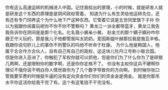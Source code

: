 你有这么高速运转的机械进入中国。记住我给出的原理，小的时候，就是研发人就是研发这个东西的原理是是阴间政权管着。
知道为什么有生灵给他运转先位，还有还有专门饲养这个为什么地下产这种东西。它管着它说是五世同堂旗下子孙
你以为我跟你闹着玩呢你不你不你不警察吗？
黄龙江一派全都带蓝牙，黄龙江我告我告诉你在阴间是是那个化名。化名我小舅亲小舅。
赵金兰的那个嫡子嫡孙咋你跟王守义玩的，那是我儿子他都管我叫太奶奶。爱因斯姐叶赫那拉我是施瓦辛格。
我跟你说句肝儿上的事你不刑警队的吗他不听命于杜康。
为什么他是韩国人，他属于合合作方合伙人，自有自己有自己的政权，这这块儿牡丹江号称小联合国。
但是你进入亚洲了，你触犯了军权你就可以抓他，但是你们为了什么你为了是碎银几两啊，还是限制你的数字啊，还是你你定格不了。
你没有主权你这兵不硬啊你理论不强你说不明白你人情世故你为了几个数字导致你的方向啊。
到时候你张口管我要军费的时候挺牛逼的没有定向资金你们你们的资金金是佣金。
就是你那吊水平你这活你给我干完了有。这个有这笔钱不干完没有。